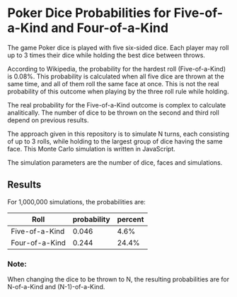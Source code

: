 # Poker Dice Probabilities for Five-of-a-Kind and Four-of-a-Kind

The game Poker dice is played with five six-sided dice. Each player may roll up to 3 times their dice while holding the best dice between throws. 

According to Wikipedia, the probability for the hardest roll (Five-of-a-Kind) is 0.08%. This probability is calculated when all five dice are thrown at the same time, and all of them roll the same face at once. This is not the real probability of this outcome when playing by the three roll rule while holding.

The real probability for the Five-of-a-Kind outcome is complex to calculate analitically. The number of dice to be thrown on the second and third roll depend on previous results. 

The approach given in this repository is to simulate N turns, each consisting of up to 3 rolls, while holding to the largest group of dice having the same face.  This Monte Carlo simulation is written in JavaScript.

The simulation parameters are the number of dice, faces and simulations.     

## Results
For 1,000,000 simulations, the probabilities are:

|Roll|probability|percent|
|----|-----------|-------|
|Five-of-a-Kind| 0.046 |4.6%|
|Four-of-a-Kind| 0.244 |24.4%|

### Note:
When changing the dice to be thrown to N, the resulting probabilities are for N-of-a-Kind and (N-1)-of-a-Kind.